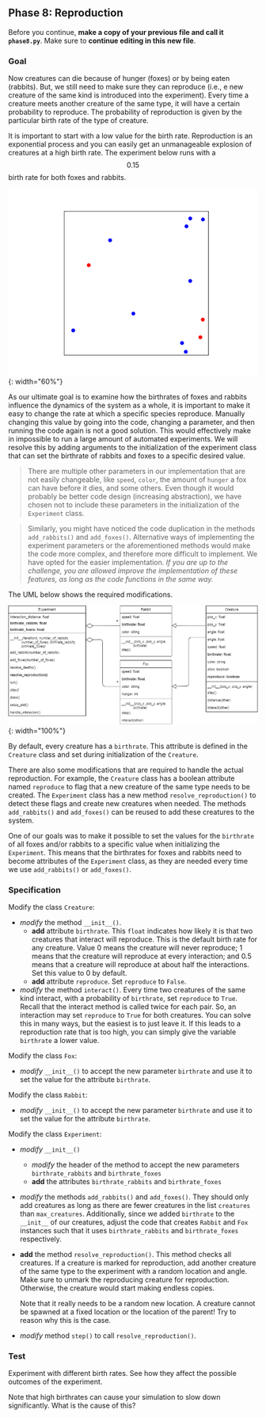 ## Phase 8: Reproduction

Before you continue, **make a copy of your previous file and call it `phase8.py`**. Make sure to **continue editing in this new file**.

### Goal

Now creatures can die because of hunger (foxes) or by being eaten (rabbits). But, we still need to make sure they can reproduce (i.e., e new creature of the same kind is introduced into the experiment). Every time a creature meets another creature of the same type, it will have a certain probability to reproduce. The probability of reproduction is given by the particular birth rate of the type of creature.

It is important to start with a low value for the birth rate. Reproduction is an exponential process and you can easily get an unmanageable explosion of creatures at a high birth rate. The experiment below runs with a $$0.15$$ birth rate for both foxes and rabbits.

![](phase8.gif){: width="60%"}

As our ultimate goal is to examine how the birthrates of foxes and rabbits influence the dynamics of the system as a whole, it is important to make it easy to change the rate at which a specific species reproduce. Manually changing this value by going into the code, changing a parameter, and then running the code again is not a good solution. This would effectively make in impossible to run a large amount of automated experiments. We will resolve this by adding arguments to the initialization of the experiment class that can set the birthrate of rabbits and foxes to a specific desired value.

> There are multiple other parameters in our implementation that are not easily changeable, like `speed`, `color`, the amount of `hunger` a fox can have before it dies, and some others. Even though it would probably be better code design (increasing abstraction), we have chosen not to include these parameters in the initialization of the `Experiment` class.

> Similarly, you might have noticed the code duplication in the methods `add_rabbits()` and `add_foxes()`. Alternative ways of implementing the experiment parameters or the aforementioned methods would make the code more complex, and therefore more difficult to implement. We have opted for the easier implementation. _If you are up to the challenge, you are allowed improve the implementation of these features, as long as the code functions in the same way._

The UML below shows the required modifications.

![](oo-phase8.png){: width="100%"}

By default, every creature has a `birthrate`. This attribute is defined in the `Creature` class and set during initialization of the `Creature`.

There are also some modifications that are required to handle the actual reproduction. For example, the `Creature` class has a boolean attribute named `reproduce` to flag that a new creature of the same type needs to be created. The `Experiment` class has a new method `resolve_reproduction()` to detect these flags and create new creatures when needed. The methods `add_rabbits()` and `add_foxes()` can be reused to add these creatures to the system.

One of our goals was to make it possible to set the values for the `birthrate` of all foxes and/or rabbits to a specific value when initializing the `Experiment`. This means that the birthrates for foxes and rabbits need to become attributes of the `Experiment` class, as they are needed every time we use `add_rabbits()` or `add_foxes()`.

### Specification

Modify the class `Creature`:

* *modify* the method `__init__()`.
  * **add** attribute `birthrate`. This `float` indicates how likely it is that two creatures that interact will reproduce. This is the default birth rate for any creature. Value 0 means the creature will never reproduce; 1 means that the creature will reproduce at every interaction; and 0.5 means that a creature will reproduce at about half the interactions. Set this value to 0 by default.
  * **add** attribute `reproduce`. Set `reproduce` to `False`.
* *modify* the method `interact()`. Every time two creatures of the same kind interact, with a probability of `birthrate`, set `reproduce` to `True`. Recall that the interact method is called twice for each pair. So, an interaction may set `reproduce` to `True` for both creatures. You can solve this in many ways, but the easiest is to just leave it. If this leads to a reproduction rate that is too high, you can simply give the variable `birthrate` a lower value.

Modify the class `Fox`:

* *modify* `__init__()` to accept the new parameter `birthrate` and use it to set the value for the attribute `birthrate`.

Modify the class `Rabbit`:

* *modify* `__init__()` to accept the new parameter `birthrate` and use it to set the value for the attribute `birthrate`.

Modify the class `Experiment`:

* *modify* `__init__()`
  * *modify* the header of the method to accept the new parameters `birthrate_rabbits` and `birthrate_foxes`
  * **add** the attributes `birthrate_rabbits` and `birthrate_foxes`
* *modify* the methods `add_rabbits()` and `add_foxes()`. They should only add creatures as long as there are fewer creatures in the list `creatures` than `max_creatures`. Additionally, since we added `birthrate` to the `__init__` of our creatures, adjust the code that creates `Rabbit` and `Fox` instances such that it uses `birthrate_rabbits` and `birthrate_foxes` respectively.
* **add** the method `resolve_reproduction()`. This method checks all creatures. If a creature is marked for reproduction, add another creature of the same type to the experiment with a random location and angle. Make sure to unmark the reproducing creature for reproduction. Otherwise, the creature would start making endless copies.

    Note that it really needs to be a random new location. A creature cannot be spawned at a fixed location or the location of the parent! Try to reason why this is the case.
* *modify* method `step()` to call `resolve_reproduction()`.

### Test

Experiment with different birth rates. See how they affect the possible outcomes of the experiment.

Note that high birthrates can cause your simulation to slow down significantly. What is the cause of this?
